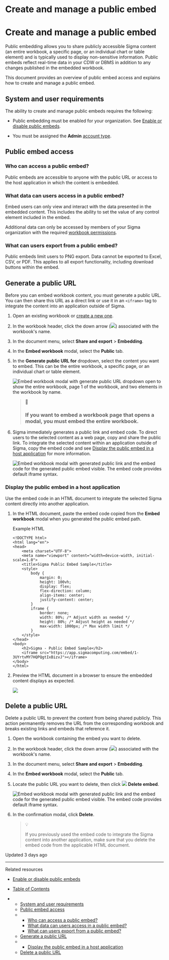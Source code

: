 # Create and manage a public embed

# Create and manage a public embed

Public embedding allows you to share publicly accessible Sigma content (an entire workbook, a specific page, or an individual chart or table element) and is typically used to display non-sensitive information. Public embeds reflect real-time data in your CDW or DBMS in addition to any changes published in the embedded workbook.

This document provides an overview of public embed access and explains how to create and manage a public embed.

## System and user requirements

The ability to create and manage public embeds requires the following:

* Public embedding must be enabled for your organization. See [Enable or disable public embeds](/docs/enable-or-disable-public-embeds).

* You must be assigned the **Admin** [account type](/docs/user-account-types).

## Public embed access

### Who can access a public embed?

Public embeds are accessible to anyone with the public URL or access to the host application in which the content is embedded.

### What data can users access in a public embed?

Embed users can only view and interact with the data presented in the embedded content. This includes the ability to set the value of any control element included in the embed.

Additional data can only be accessed by members of your Sigma organization with the required [workbook permissions](/docs/generate-a-secure-embed-path#share-the-workbook-with-the-embed-user-team).

### What can users export from a public embed?

Public embeds limit users to PNG export. Data cannot be exported to Excel, CSV, or PDF. This applies to all export functionality, including download buttons within the embed.

## Generate a public URL

Before you can embed workbook content, you must generate a public URL. You can then share this URL as a direct link or use it in an `<iframe>` tag to integrate the content into an application outside of Sigma.

1. Open an existing workbook or [create a new one](/docs/create-a-workbook).
2. In the workbook header, click the down arrow (![](https://sigma-docs-screenshots.s3.us-west-2.amazonaws.com/Icons/caret.svg)) associated with the workbook's name.
3. In the document menu, select **Share and export** > **Embedding**.
4. In the **Embed workbook** modal, select the **Public** tab.
5. In the **Generate public URL for** dropdown, select the content you want to embed. This can be the entire workbook, a specific page, or an individual chart or table element.

   ![Embed workbook modal with generate public URL dropdown open to show the entire workbook, page 1 of the workbook, and two elements in the workbook by name.](https://files.readme.io/a2295fb7e83e0862c4440f974d31329721a02ddbb4755aef7e0d777c79e13857-public-embed-menu.png)
   > 📘
   >
   > ### If you want to embed a workbook page that opens a modal, you must embed the entire workbook.
6. Sigma immediately generates a public link and embed code. To direct users to the selected content as a web page, copy and share the public link. To integrate the selected content within an application outside of Sigma, copy the embed code and see [Display the public embed in a host application](#display-the-public-embed-in-a-host-application) for more information.

   ![Embed workbook modal with generated public link and the embed code for the generated public embed visible. The embed code provides default iframe syntax.](https://files.readme.io/c4302f7faf139f3c043305d2a3cbc993d19c2c1a3e54b6368e4a496cbdddaaa6-embed-code-public.png)

### Display the public embed in a host application

Use the embed code in an HTML document to integrate the selected Sigma content directly into another application.

1. In the HTML document, paste the embed code copied from the **Embed workbook** modal when you generated the public embed path.

   Example HTML

   ```
   <!DOCTYPE html>
   <html lang="en">
   <head>
       <meta charset="UTF-8">
       <meta name="viewport" content="width=device-width, initial-scale=1.0">
       <title>Sigma Public Embed Sample</title>
       <style>
           body {
               margin: 0;
               height: 100vh;
               display: flex;
               flex-direction: column;
               align-items: center;
               justify-content: center;
           }
           iframe {
               border: none;
               width: 80%; /* Adjust width as needed */
               height: 80%; /* Adjust height as needed */
               max-width: 1000px; /* Max width limit */
           }
       </style>
   </head>
   <body>
       <h2>Sigma - Public Embed Sample</h2>
       <iframe src="https://app.sigmacomputing.com/embed/1-3UYrtvMY7HQPQgtIxBizvJ"></iframe>
   </body>
   </html>
   ```
2. Preview the HTML document in a browser to ensure the embedded content displays as expected.

   ![](https://files.readme.io/4148fd7-image.png)

## Delete a public URL

Delete a public URL to prevent the content from being shared publicly. This action permanently removes the URL from the corresponding workbook and breaks existing links and embeds that reference it.

1. Open the workbook containing the embed you want to delete.
2. In the workbook header, click the down arrow (![](https://sigma-docs-screenshots.s3.us-west-2.amazonaws.com/Icons/caret.svg)) associated with the workbook's name.
3. In the document menu, select **Share and export** > **Embedding**.
4. In the **Embed workbook** modal, select the **Public** tab.
5. Locate the public URL you want to delete, then click ![](https://sigma-docs-screenshots.s3.us-west-2.amazonaws.com/Icons/trash.svg) **Delete embed**.

   ![Embed workbook modal with generated public link and the embed code for the generated public embed visible. The embed code provides default iframe syntax.](https://files.readme.io/c4302f7faf139f3c043305d2a3cbc993d19c2c1a3e54b6368e4a496cbdddaaa6-embed-code-public.png)
6. In the confirmation modal, click **Delete**.

   > 💡
   >
   > If you previously used the embed code to integrate the Sigma content into another application, make sure that you delete the embed code from the applicable HTML document.

Updated 3 days ago

---

Related resources

* [Enable or disable public embeds](/docs/enable-or-disable-public-embeds)

* [Table of Contents](#)
* + [System and user requirements](#system-and-user-requirements)
  + [Public embed access](#public-embed-access)
  + - [Who can access a public embed?](#who-can-access-a-public-embed)
    - [What data can users access in a public embed?](#what-data-can-users-access-in-a-public-embed)
    - [What can users export from a public embed?](#what-can-users-export-from-a-public-embed)
  + [Generate a public URL](#generate-a-public-url)
  + - [Display the public embed in a host application](#display-the-public-embed-in-a-host-application)
  + [Delete a public URL](#delete-a-public-url)